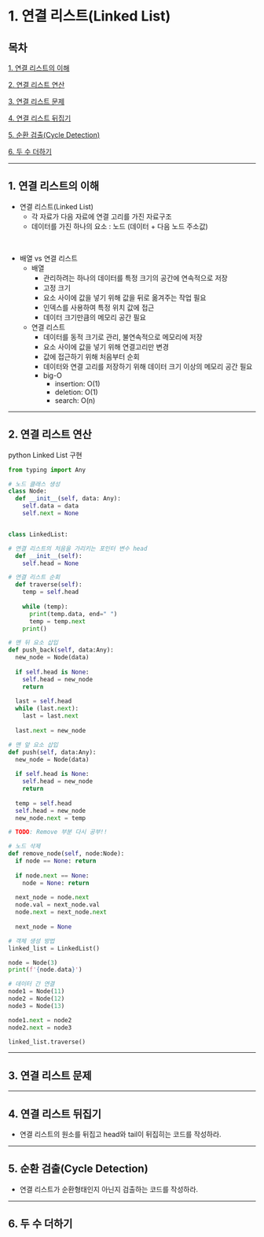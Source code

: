 # 1. 연결 리스트(Linked List)

## 목차


[1. 연결 리스트의 이해](#1)

[2. 연결 리스트 연산](#2)

[3. 연결 리스트 문제](#3)

[4. 연결 리스트 뒤집기](#4)

[5. 순환 검출(Cycle Detection)](#5)

[6. 두 수 더하기](#6)

---

## 1. 연결 리스트의 이해<a id="1"></a>

- 연결 리스트(Linked List)
  - 각 자료가 다음 자료에 연결 고리를 가진 자료구조
  - 데이터를 가진 하나의 요소 : 노드 (데이터 + 다음 노드 주소값)

<br>

- 배열 vs 연결 리스트
  - 배열
    - 관리하려는 하나의 데이터를 특정 크기의 공간에 연속적으로 저장
    - 고정 크기
    - 요소 사이에 값을 넣기 위해 값을 뒤로 옮겨주는 작업 필요
    - 인덱스를 사용하여 특정 위치 값에 접근
    - 데이터 크기만큼의 메모리 공간 필요
  - 연결 리스트
    - 데이터를 동적 크기로 관리, 불연속적으로 메모리에 저장
    - 요소 사이에 값을 넣기 위해 연결고리만 변경
    - 값에 접근하기 위해 처음부터 순회
    - 데이터와 연결 고리를 저장하기 위해 데이터 크기 이상의 메모리 공간 필요
    - big-O
      - insertion: O(1)
      - deletion: O(1)
      - search: O(n)

---

## 2. 연결 리스트 연산<a id="2"></a>
python Linked List 구현
```py
from typing import Any

# 노드 클래스 생성
class Node:
  def __init__(self, data: Any):
    self.data = data
    self.next = None


class LinkedList:

# 연결 리스트의 처음을 가리키는 포인터 변수 head
  def __init__(self):
    self.head = None

# 연결 리스트 순회
  def traverse(self):
    temp = self.head
    
    while (temp):
      print(temp.data, end=" ")
      temp = temp.next
    print()

# 맨 뒤 요소 삽입
def push_back(self, data:Any):
  new_node = Node(data)
  
  if self.head is None:
    self.head = new_node
    return
  
  last = self.head
  while (last.next):
    last = last.next
  
  last.next = new_node

# 맨 앞 요소 삽입
def push(self, data:Any):
  new_node = Node(data)
  
  if self.head is None:
    self.head = new_node
    return
    
  temp = self.head
  self.head = new_node
  new_node.next = temp

# TODO: Remove 부분 다시 공부!!

# 노드 삭제
def remove_node(self, node:Node):
  if node == None: return
  
  if node.next == None:
    node = None: return
  
  next_node = node.next
  node.val = next_node.val
  node.next = next_node.next
  
  next_node = None

# 객체 생성 방법
linked_list = LinkedList()

node = Node(3)
print(f'{node.data}')

# 데이터 간 연결
node1 = Node(11)
node2 = Node(12)
node3 = Node(13)

node1.next = node2
node2.next = node3

linked_list.traverse()


```
---

## 3. 연결 리스트 문제<a id="3"></a>

---

## 4. 연결 리스트 뒤집기<a id="4"></a>
- 연결 리스트의 원소를 뒤집고 head와 tail이 뒤집히는 코드를 작성하라.

---

## 5. 순환 검출(Cycle Detection)<a id="5"></a>
- 연결 리스트가 순환형태인지 아닌지 검출하는 코드를 작성하라.

---

## 6. 두 수 더하기<a id="6"></a>

